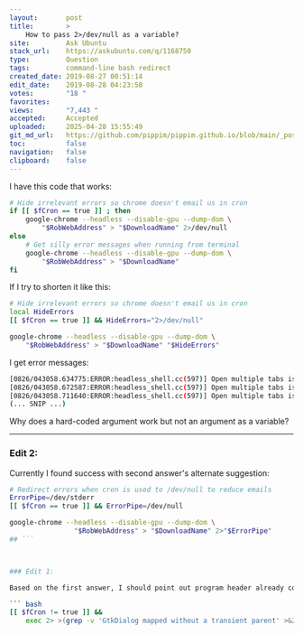 ```yaml
---
layout:       post
title:        >
    How to pass 2>/dev/null as a variable?
site:         Ask Ubuntu
stack_url:    https://askubuntu.com/q/1168750
type:         Question
tags:         command-line bash redirect
created_date: 2019-08-27 00:51:14
edit_date:    2019-08-28 04:23:58
votes:        "18 "
favorites:    
views:        "7,443 "
accepted:     Accepted
uploaded:     2025-04-28 15:55:49
git_md_url:   https://github.com/pippim/pippim.github.io/blob/main/_posts/2019/2019-08-27-How-to-pass-2__dev_null-as-a-variable_.md
toc:          false
navigation:   false
clipboard:    false
---
```


I have this code that works:



``` bash
# Hide irrelevant errors so chrome doesn't email us in cron
if [[ $fCron == true ]] ; then
    google-chrome --headless --disable-gpu --dump-dom \
        "$RobWebAddress" > "$DownloadName" 2>/dev/null
else
    # Get silly error messages when running from terminal
    google-chrome --headless --disable-gpu --dump-dom \
        "$RobWebAddress" > "$DownloadName"
fi
```

If I try to shorten it like this:

``` bash
# Hide irrelevant errors so chrome doesn't email us in cron
local HideErrors
[[ $fCron == true ]] && HideErrors="2>/dev/null"

google-chrome --headless --disable-gpu --dump-dom \
    "$RobWebAddress" > "$DownloadName" "$HideErrors"
```

I get error messages:

``` bash
[0826/043058.634775:ERROR:headless_shell.cc(597)] Open multiple tabs is only supported when remote debugging is enabled.
[0826/043058.672587:ERROR:headless_shell.cc(597)] Open multiple tabs is only supported when remote debugging is enabled.
[0826/043058.711640:ERROR:headless_shell.cc(597)] Open multiple tabs is only supported when remote debugging is enabled.
(... SNIP ...)
```

Why does a hard-coded argument work but not an argument as a variable?


----------

### Edit 2:

Currently I found success with second answer's alternate suggestion:

``` bash
# Redirect errors when cron is used to /dev/null to reduce emails
ErrorPipe=/dev/stderr
[[ $fCron == true ]] && ErrorPipe=/dev/null

google-chrome --headless --disable-gpu --dump-dom \
                "$RobWebAddress" > "$DownloadName" 2>"$ErrorPipe"
## ```



### Edit 1:

Based on the first answer, I should point out program header already contains:

``` bash
[[ $fCron != true ]] &&
    exec 2> >(grep -v 'GtkDialog mapped without a transient parent' >&2)
```

